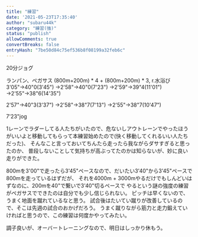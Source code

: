 ```yaml
---
title: "練習"
date: '2021-05-23T17:35:40'
author: "subaru44k"
category: "練習(強)"
status: "publish"
allowComments: true
convertBreaks: false
entryHash: "7be50d84c75ef536b8f08199a32feb6c"
---
```

20分ジョグ

ランパン、ペガサス
(800m+200m) * 4 + (800m+200m) * 3, r.水浴び
3'05"→40"0(3'45")
→2'58"→40"0(7'23")
→2'59"→39"4(11'01")
→2'55"→38"6(14'35")

2'57"→40"3(3'37")
→2'58"→38"7(7'13")
→2'55"→38"7(10'47")

7'23"jog

1レーンでラダーしてる人たちがいたので、危ないしアウトレーンでやったほうがいいよと移動してもらって本練習始めたので(快く移動してくれるいい人たちだった)、
そんなこと言っておいてちんたら走ったら我ながらダサすぎると思ったのか、
普段しないことして気持ちが高ぶってたのかは知らないが、妙に良い走りができた。

800mを3'00"で走ったら3'45"ペースなので、だいたい3'40"から3'45"ペースで800mを走っているはずだが、
それを4000m + 3000mやるだけでもしんどいはずなのに、200mを40"で繋いで3'40"切るペースで
やるという謎の強度の練習がペガサスでできたのは自分でも少し信じられない。
ピッチは早くないので、うまく地面を蹴れているなと思う。
試合後はたいてい蹴りが改善しているので、そこは先週の試合のおかげだろう。
うまく蹴りながら筋力と走力鍛えていければと思うので、この練習は何度かやってみたい。

調子良いが、オーバートレーニングなので、明日はしっかり休もう。
